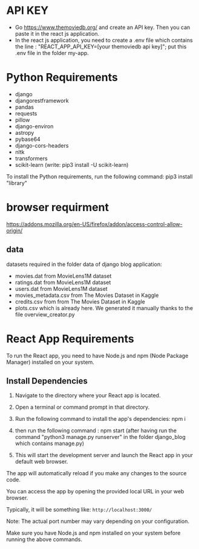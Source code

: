 # API KEY
- Go https://www.themoviedb.org/ and create an API key. Then you can paste it in the react js application.
- In the react js application, you need to create a .env file which contains the line : "REACT_APP_API_KEY=[your themoviedb api key]"; put this .env file in the folder my-app.

# Python Requirements
- django
- djangorestframework
- pandas
- requests
- pillow
- django-environ
- astropy
- pybase64
- django-cors-headers
- nltk
- transformers
- scikit-learn (write: pip3 install -U scikit-learn)

To install the Python requirements, run the following command:
pip3 install "library"

# browser requirment

https://addons.mozilla.org/en-US/firefox/addon/access-control-allow-origin/

## data
datasets required in the folder data of django blog application: 
- movies.dat from MovieLens1M dataset
- ratings.dat from MovieLens1M dataset
- users.dat from MovieLens1M dataset
- movies_metadata.csv from The Movies Dataset in Kaggle
- credits.csv from from The Movies Dataset in Kaggle
- plots.csv which is already here. We generated it manually thanks to the file overview_creator.py


# React App Requirements
To run the React app, you need to have Node.js and npm (Node Package Manager) installed on your system.

## Install Dependencies
1. Navigate to the directory where your React app is located.

2. Open a terminal or command prompt in that directory.

3. Run the following command to install the app's dependencies: npm i 

4. then run the following command : npm start (after having run the command "python3 manage.py runserver" in the folder django_blog which contains manage.py)

5. This will start the development server and launch the React app in your default web browser.

The app will automatically reload if you make any changes to the source code.

You can access the app by opening the provided local URL in your web browser.

Typically, it will be something like: `http://localhost:3000/`

Note: The actual port number may vary depending on your configuration.

Make sure you have Node.js and npm installed on your system before running the above commands.

